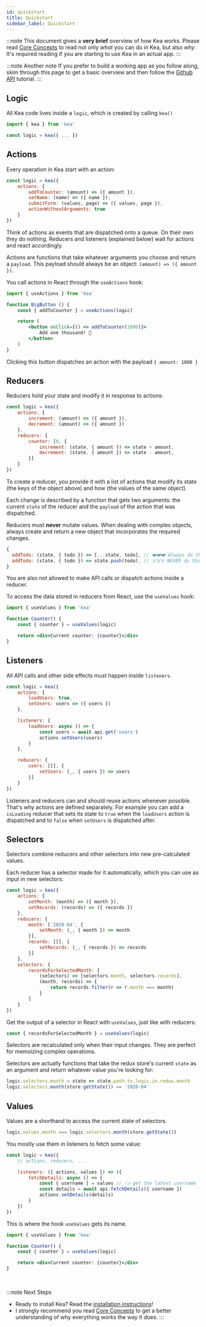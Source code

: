 ```yaml
---
id: quickstart
title: Quickstart
sidebar_label: Quickstart
---
```


:::note
This document gives a **very brief** overview of how Kea works. Please read 
[Core Concepts](/docs/guide/concepts) to read not only *what* you can do in Kea, but also *why*. 
It's required reading if you are starting to use Kea in an actual app.
:::

:::note Another note
If you prefer to build a working app as you follow along, skim through this page to get a basic 
overview and then follow the [Github API](/docs/tutorials/github) tutorial.
:::

## Logic

All Kea code lives inside a `logic`, which is created by calling `kea()`

```javascript
import { kea } from 'kea'

const logic = kea({ ... })
```

## Actions

Every operation in Kea start with an action:

```javascript
const logic = kea({
    actions: {
        addToCounter: (amount) => ({ amount }),
        setName: (name) => ({ name }),
        submitForm: (values, page) => ({ values, page }),
        actionWithoutArguments: true        
    }
})
```

Think of actions as events that are dispatched onto a queue. On their own they do nothing.
Reducers and listeners (explained below) wait for actions and react accordingly.

Actions are functions that take whatever arguments you choose and return a `payload`. 
This payload should always be an object: `(amount) => ({ amount })`.

You call actions in React through the `useActions` hook:

```jsx
import { useActions } from 'kea'

function BigButton () {
    const { addToCounter } = useActions(logic)

    return (
        <button onClick={() => addToCounter(1000)}>
            Add one thousand! 🤩
        </button>
    )
}
```

Clicking this button dispatches an action with the payload `{ amount: 1000 }`

## Reducers

Reducers hold your state and modify it in response to actions:

```javascript
const logic = kea({
    actions: {
        increment: (amount) => ({ amount }),
        decrement: (amount) => ({ amount })
    },
    reducers: {
        counter: [0, { 
            increment: (state, { amount }) => state + amount,
            decrement: (state, { amount }) => state - amount,
        }]
    }
})
```

To create a reducer, you provide it with a list of actions that modify its state (the keys of the object above) and how
(the values of the same object).

Each change is described by a function that gets two arguments: the current `state` of the reducer and the `payload` of 
the action that was dispatched. 

Reducers must **never** mutate values. When dealing with complex objects, 
always create and return a new object that incorporates the required changes.

```javascript
{
  addTodo: (state, { todo }) => [...state, todo], // ❤️❤️❤️ Always do this!
  addTodo: (state, { todo }) => state.push(todo), // ☠️☠️☠️ NEVER do this!
}
```

You are also not allowed to make API calls or dispatch actions inside a reducer.

To access the data stored in reducers from React, use the `useValues` hook:

```jsx
import { useValues } from 'kea'

function Counter() {
    const { counter } = useValues(logic)

    return <div>Current counter: {counter}</div>
}
```

## Listeners

All API calls and other side effects must happen inside `listeners`.

```javascript
const logic = kea({
    actions: {
        loadUsers: true,
        setUsers: users => ({ users })
    },

    listeners: {
        loadUsers: async () => {
            const users = await api.get('users')
            actions.setUsers(users)
        } 
    },

    reducers: {
        users: [[], {
            setUsers: (_, { users }) => users
        }]  
    }
})
```

Listeners and reducers can and should reuse actions whenever possible. That's why actions are defined separately.
For example you can add a `isLoading` reducer that sets its state to `true` when the `loadUsers` action is dispatched
and to `false` when `setUsers` is dispatched after.

## Selectors

Selectors combine reducers and other selectors into new pre-calculated values.

Each reducer has a selector made for it automatically, which you can use as input in new selectors:

```javascript
const logic = kea({
    actions: {
        setMonth: (month) => ({ month }),
        setRecords: (records) => ({ records })
    },
    reducers: {
        month: ['2020-04', {
            setMonth: (_, { month }) => month
        }],
        records: [[], {
            setRecords: (_, { records }) => records
        }]  
    },
    selectors: {
        recordsForSelectedMonth: [
            (selectors) => [selectors.month, selectors.records],
            (month, records) => {
                return records.filter(r => r.month === month)
            }
        ]
    }
})
```

Get the output of a selector in React with `useValues`, just like with reducers:

```javascript
const { recordsForSelectedMonth } = useValues(logic)
```

Selectors are recalculated only when their input changes. They are perfect for memoizing complex operations.

Selectors are actually functions that take the redux store's current `state` as an argument and return
whatever value you're looking for:
 
```javascript
logic.selectors.month = state => state.path.to.logic.in.redux.month
logic.selectors.month(store.getState()) == '2020-04'
```  

## Values

Values are a shorthand to access the current state of selectors. 

```javascript
logic.values.month === logic.selectors.month(store.getState())
```

You mostly use them in listeners to fetch some value:

```javascript
const logic = kea({
    // actions, reducers, ...

    listeners: ({ actions, values }) => ({
        fetchDetails: async () => {
            const { username } = values // 👈 get the latest username
            const details = await api.fetchDetails({ username })
            actions.setDetails(details)
        }
    })
})
```

This is where the hook `useValues` gets its name.

```jsx
import { useValues } from 'kea'

function Counter() {
    const { counter } = useValues(logic)

    return <div>Current counter: {counter}</div>
}
```

<br />

:::note Next Steps
* Ready to install Kea? Read the [installation instructions](/docs/installation/instructions)!
* I strongly recommend you read [Core Concepts](/docs/guide/concepts) to get a better
understanding of why everything works the way it does.
:::